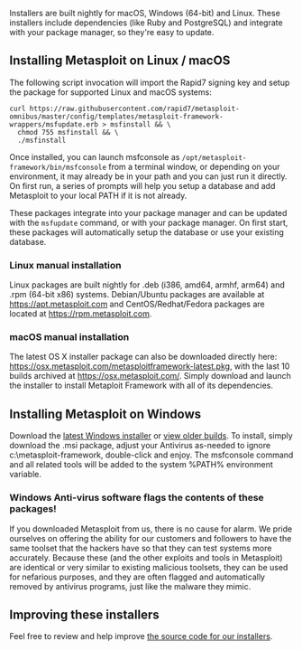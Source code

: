 Installers are built nightly for macOS, Windows (64-bit) and Linux.  These installers include dependencies (like Ruby and PostgreSQL) and integrate with your package manager, so they're easy to update.

## Installing Metasploit on Linux / macOS

The following script invocation will import the Rapid7 signing key and setup the package for supported Linux and macOS systems:

```
curl https://raw.githubusercontent.com/rapid7/metasploit-omnibus/master/config/templates/metasploit-framework-wrappers/msfupdate.erb > msfinstall && \
  chmod 755 msfinstall && \
  ./msfinstall
```

Once installed, you can launch msfconsole as ```/opt/metasploit-framework/bin/msfconsole``` from a terminal window, or depending on your environment, it may already be in your path and you can just run it directly. On first run, a series of prompts will help you setup a database and add Metasploit to your local PATH if it is not already.

These packages integrate into your package manager and can be updated with the ```msfupdate``` command, or with your package manager. On first start, these packages will automatically setup the database or use your existing database.

### Linux manual installation

Linux packages are built nightly for .deb (i386, amd64, armhf, arm64) and .rpm (64-bit x86) systems. Debian/Ubuntu packages are available at https://apt.metasploit.com and CentOS/Redhat/Fedora packages are located at https://rpm.metasploit.com.

### macOS manual installation

The latest OS X installer package can also be downloaded directly here: https://osx.metasploit.com/metasploitframework-latest.pkg, with the last 10 builds archived at https://osx.metasploit.com/. Simply download and launch the installer to install Metaploit Framework with all of its dependencies.

## Installing Metasploit on Windows

Download the [latest Windows installer](https://windows.metasploit.com/metasploitframework-latest.msi) or [view older builds](https://windows.metasploit.com/). To install, simply download the .msi package, adjust your Antivirus as-needed to ignore c:\metasploit-framework, double-click and enjoy. The msfconsole command and all related tools will be added to the system %PATH% environment variable.

### Windows Anti-virus software flags the contents of these packages!

If you downloaded Metasploit from us, there is no cause for alarm.  We pride ourselves on offering the ability for our customers and followers to have the same toolset that the hackers have so that they can test systems more accurately.  Because these (and the other exploits and tools in Metasploit) are identical or very similar to existing malicious toolsets, they can be used for nefarious purposes, and they are often flagged and automatically removed by antivirus programs, just like the malware they mimic.

## Improving these installers

Feel free to review and help improve [the source code for our installers](https://github.com/rapid7/metasploit-omnibus).